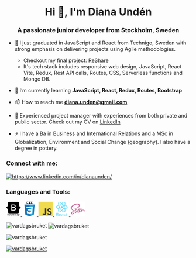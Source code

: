 
<h1 align="center">Hi 👋, I'm Diana Undén</h1>
<h3 align="center">A passionate junior developer from Stockholm, Sweden</h3>

- 🔭 I just graduated in JavaScript and React from Technigo, Sweden with strong emphasis on delivering projects using Agile methodologies. 
    - Checkout my final project: [ReShare](https://github.com/Vardagsbruket/ReShare.git) 
    - It's tech stack includes responsive web design, JavaScript, React Vite, Redux, Rest API calls, Routes, CSS, Serverless functions and Mongo DB.

- 🌱 I’m currently learning **JavaScript, React, Redux, Routes, Bootstrap**

- 📫 How to reach me **diana.unden@gmail.com**

- 📄 Experienced project manager with experiences from both private and public sector. Check out my CV on [LinkedIn](https://www.linkedin.com/in/dianaunden/)

- ⚡ I have a Ba in Business and International Relations and a MSc in Globalization, Environment and Social Change (geography). I also have a degree in pottery.

<h3 align="left">Connect with me:</h3>
<p align="left">
<a href="https://linkedin.com/in/https://www.linkedin.com/in/dianaunden/" target="blank"><img align="center" src="https://raw.githubusercontent.com/rahuldkjain/github-profile-readme-generator/master/src/images/icons/Social/linked-in-alt.svg" alt="https://www.linkedin.com/in/dianaunden/" height="30" width="40" /></a>
</p>

<h3 align="left">Languages and Tools:</h3>
<p align="left"> <a href="https://getbootstrap.com" target="_blank" rel="noreferrer"> <img src="https://raw.githubusercontent.com/devicons/devicon/master/icons/bootstrap/bootstrap-plain-wordmark.svg" alt="bootstrap" width="40" height="40"/> </a> <a href="https://www.w3schools.com/css/" target="_blank" rel="noreferrer"> <img src="https://raw.githubusercontent.com/devicons/devicon/master/icons/css3/css3-original-wordmark.svg" alt="css3" width="40" height="40"/> </a> <a href="https://developer.mozilla.org/en-US/docs/Web/JavaScript" target="_blank" rel="noreferrer"> <img src="https://raw.githubusercontent.com/devicons/devicon/master/icons/javascript/javascript-original.svg" alt="javascript" width="40" height="40"/> </a> <a href="https://reactjs.org/" target="_blank" rel="noreferrer"> <img src="https://raw.githubusercontent.com/devicons/devicon/master/icons/react/react-original-wordmark.svg" alt="react" width="40" height="40"/> </a> <a href="https://sass-lang.com" target="_blank" rel="noreferrer"> <img src="https://raw.githubusercontent.com/devicons/devicon/master/icons/sass/sass-original.svg" alt="sass" width="40" height="40"/> </a> </p>

<p><img align="left" src="https://github-readme-stats.vercel.app/api/top-langs?username=vardagsbruket&show_icons=true&locale=en&layout=compact" alt="vardagsbruket" /></p>

<p>&nbsp;<img align="center" src="https://github-readme-stats.vercel.app/api?username=vardagsbruket&show_icons=true&locale=en" alt="vardagsbruket" /></p>

<p align="left"> <img src="https://komarev.com/ghpvc/?username=vardagsbruket&label=Profile%20views&color=0e75b6&style=flat" alt="vardagsbruket" /> </p>

<p align="left"> <a href="https://github.com/ryo-ma/github-profile-trophy"><img src="https://github-profile-trophy.vercel.app/?username=vardagsbruket" alt="vardagsbruket" /></a> </p>

